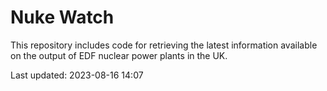 # Nuke Watch

This repository includes code for retrieving the latest information available on the output of EDF nuclear power plants in the UK.

Last updated: 2023-08-16 14:07